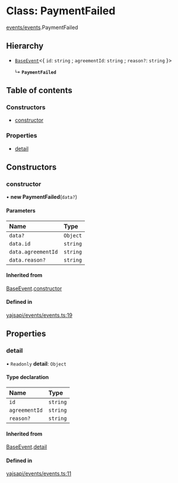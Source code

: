 # Class: PaymentFailed

[events/events](../modules/events_events.md).PaymentFailed

## Hierarchy

- [`BaseEvent`](events_events.BaseEvent.md)<{ `id`: `string` ; `agreementId`: `string` ; `reason?`: `string`  }\>

  ↳ **`PaymentFailed`**

## Table of contents

### Constructors

- [constructor](events_events.PaymentFailed.md#constructor)

### Properties

- [detail](events_events.PaymentFailed.md#detail)

## Constructors

### constructor

• **new PaymentFailed**(`data?`)

#### Parameters

| Name | Type |
| :------ | :------ |
| `data?` | `Object` |
| `data.id` | `string` |
| `data.agreementId` | `string` |
| `data.reason?` | `string` |

#### Inherited from

[BaseEvent](events_events.BaseEvent.md).[constructor](events_events.BaseEvent.md#constructor)

#### Defined in

[yajsapi/events/events.ts:19](https://github.com/golemfactory/yajsapi/blob/5793bb7/yajsapi/events/events.ts#L19)

## Properties

### detail

• `Readonly` **detail**: `Object`

#### Type declaration

| Name | Type |
| :------ | :------ |
| `id` | `string` |
| `agreementId` | `string` |
| `reason?` | `string` |

#### Inherited from

[BaseEvent](events_events.BaseEvent.md).[detail](events_events.BaseEvent.md#detail)

#### Defined in

[yajsapi/events/events.ts:11](https://github.com/golemfactory/yajsapi/blob/5793bb7/yajsapi/events/events.ts#L11)
